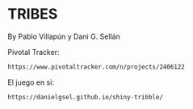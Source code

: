 # TRIBES
By Pablo Villapún y Dani G. Sellán



Pivotal Tracker:

```bash
https://www.pivotaltracker.com/n/projects/2406122
```


El juego en si:

```bash
https://danielgsel.github.io/shiny-tribble/
```
